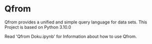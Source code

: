 # Qfrom
Qfrom provides a unified and simple query language for data sets.
This Project is based on Python 3.10.0

Read 'Qfrom Doku.ipynb' for Information about how to use Qfrom.
